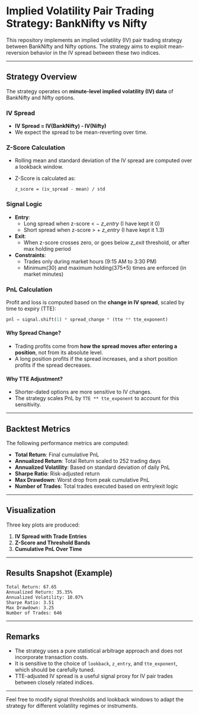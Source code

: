 # Implied Volatility Pair Trading Strategy: BankNifty vs Nifty

This repository implements an implied volatility (IV) pair trading strategy between BankNifty and Nifty options. The strategy aims to exploit mean-reversion behavior in the IV spread between these two indices.

---

## Strategy Overview

The strategy operates on **minute-level implied volatility (IV) data** of BankNifty and Nifty options.

### IV Spread
- **IV Spread = IV(BankNifty) - IV(Nifty)**
- We expect the spread to be mean-reverting over time.

### Z-Score Calculation
- Rolling mean and standard deviation of the IV spread are computed over a lookback window.
- Z-Score is calculated as:

  ```
  z_score = (iv_spread - mean) / std
  ```

### Signal Logic
- **Entry**:
  - Long spread when z-score < − *z_entry* (I have kept it 0)
  - Short spread when z-score > + *z_entry* (I have kept it 1.3)
- **Exit**:
  - When z-score crosses zero, or goes below *z_exit* threshold, or after max holding period
- **Constraints**:
  - Trades only during market hours (9:15 AM to 3:30 PM)
  - Minimum(30) and maximum holding(375*5) times are enforced (in market minutes)

### PnL Calculation
Profit and loss is computed based on the **change in IV spread**, scaled by time to expiry (TTE):

```python
pnl = signal.shift(1) * spread_change * (tte ** tte_exponent)
```

#### Why Spread Change?
- Trading profits come from **how the spread moves after entering a position**, not from its absolute level.
- A long position profits if the spread increases, and a short position profits if the spread decreases.

#### Why TTE Adjustment?
- Shorter-dated options are more sensitive to IV changes.
- The strategy scales PnL by `TTE ** tte_exponent` to account for this sensitivity.

---

## Backtest Metrics
The following performance metrics are computed:

- **Total Return**: Final cumulative PnL
- **Annualized Return**: Total Return scaled to 252 trading days
- **Annualized Volatility**: Based on standard deviation of daily PnL
- **Sharpe Ratio**: Risk-adjusted return
- **Max Drawdown**: Worst drop from peak cumulative PnL
- **Number of Trades**: Total trades executed based on entry/exit logic

---

## Visualization
Three key plots are produced:
1. **IV Spread with Trade Entries**
2. **Z-Score and Threshold Bands**
3. **Cumulative PnL Over Time**

---

## Results Snapshot (Example)
```
Total Return: 67.65
Annualized Return: 35.35%
Annualized Volatility: 10.07%
Sharpe Ratio: 3.51
Max Drawdown: 3.25
Number of Trades: 646
```

---

## Remarks
- The strategy uses a pure statistical arbitrage approach and does not incorporate transaction costs.
- It is sensitive to the choice of `lookback`, `z_entry`, and `tte_exponent`, which should be carefully tuned.
- TTE-adjusted IV spread is a useful signal proxy for IV pair trades between closely related indices.

---

Feel free to modify signal thresholds and lookback windows to adapt the strategy for different volatility regimes or instruments.

